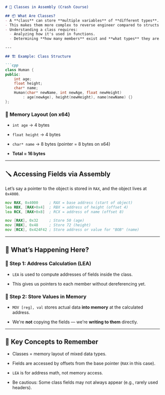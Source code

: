 

````markdown
# 🧠 Classes in Assembly (Crash Course)

## 📦 What Are Classes?
- A **class** can store **multiple variables** of **different types**.
- This makes them more complex to reverse engineer compared to structs or flat data.
- Understanding a class requires:
  - Analyzing how it's used in functions.
  - Determining **how many members** exist and **what types** they are.

---

## 🏗️ Example: Class Structure

```cpp
class Human {
public:
	int age;
	float height;
	char* name;
	Human(char* newName, int newAge, float newHeight)
		: age(newAge), height(newHeight), name(newName) {}
};
````

### 🧮 Memory Layout (on x64)

- `int age` → 4 bytes
    
- `float height` → 4 bytes
    
- `char* name` → 8 bytes (pointer = 8 bytes on x64)
    
- **Total = 16 bytes**
    

---

## 🪛 Accessing Fields via Assembly

Let’s say a pointer to the object is stored in `RAX`, and the object lives at `0x4000`.

```asm
mov RAX, 0x4000     ; RAX = base address (start of object)
lea RBX, [RAX+0x4]  ; RBX = address of height (offset 4)
lea RCX, [RAX+0x8]  ; RCX = address of name (offset 8)

mov [RAX], 0x32     ; Store 50 (age)
mov [RBX], 0x48     ; Store 72 (height)
mov [RCX], 0x424F42 ; Store address or value for "BOB" (name)
```

---

## 🧩 What’s Happening Here?

### 🧭 Step 1: Address Calculation (LEA)

- `LEA` is used to compute addresses of fields inside the class.
    
- This gives us pointers to each member without dereferencing yet.
    

### 🧮 Step 2: Store Values in Memory

- `MOV [reg], val` stores actual data **into memory** at the calculated address.
    
- We're **not** copying the fields — we're **writing to them** directly.
    

---

## 🧠 Key Concepts to Remember

- Classes = memory layout of mixed data types.
    
- Fields are accessed by offsets from the base pointer (`RAX` in this case).
    
- `LEA` is for address math, not memory access.
    
- Be cautious: Some class fields may not always appear (e.g., rarely used headers).
    
